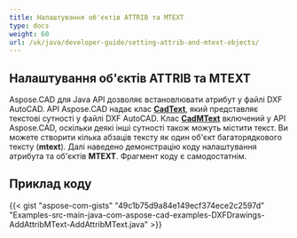```yaml
---
title: Налаштування об'єктів ATTRIB та MTEXT
type: docs
weight: 60
url: /uk/java/developer-guide/setting-attrib-and-mtext-objects/
---
```


## **Налаштування об'єктів ATTRIB та MTEXT**

Aspose.CAD для Java API дозволяє встановлювати атрибут у файлі DXF AutoCAD. API Aspose.CAD надає клас [**CadText**](https://reference.aspose.com/cad/java/com.aspose.cad.fileformats.cad.cadobjects/cadtext), який представляє текстові сутності у файлі DXF AutoCAD. Клас [**CadMText**](https://reference.aspose.com/cad/java/com.aspose.cad.fileformats.cad.cadobjects/CadMText) включений у API Aspose.CAD, оскільки деякі інші сутності також можуть містити текст. Ви можете створити кілька абзаців тексту як один об'єкт багаторядкового тексту (**mtext**). Далі наведено демонстрацію коду налаштування атрибута та об'єктів **MTEXT**. Фрагмент коду є самодостатнім.

## Приклад коду

{{< gist "aspose-com-gists" "49c1b75d9a84e149ecf374ece2c2597d" "Examples-src-main-java-com-aspose-cad-examples-DXFDrawings-AddAttribMText-AddAttribMText.java" >}}
